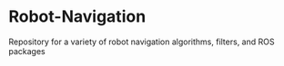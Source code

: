 # Robot-Navigation
Repository for a variety of robot navigation algorithms, filters, and ROS packages
